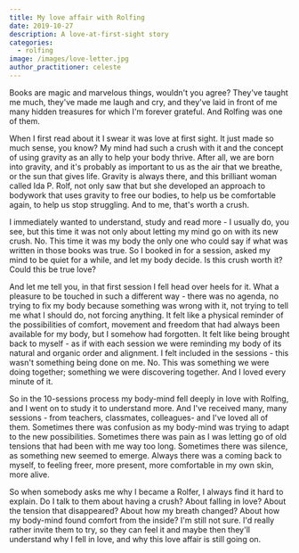 ```yaml
---
title: My love affair with Rolfing
date: 2019-10-27
description: A love-at-first-sight story
categories:
  - rolfing
image: /images/love-letter.jpg
author_practitioner: celeste
---
```


Books are magic and marvelous things, wouldn't you agree? They've taught me much, they've made me laugh and cry, and
they've laid in front of me many hidden treasures for which I'm forever grateful. And Rolfing was one of them.

When I first read about it I swear it was love at first sight. It just made so much sense, you know? My mind had such a
crush with it and the concept of using gravity as an ally to help your body thrive. After all, we are born into gravity,
and it's probably as important to us as the air that we breathe, or the sun that gives life. Gravity is always there,
and this brilliant woman called Ida P. Rolf, not only saw that but she developed an approach to bodywork that uses
gravity to free our bodies, to help us be comfortable again, to help us stop struggling. And to me, that's worth a
crush.

I immediately wanted to understand, study and read more - I usually do, you see, but this time it was not only about
letting my mind go on with its new crush. No. This time it was my body the only one who could say if what was written in
those books was true. So I booked in for a session, asked my mind to be quiet for a while, and let my body decide. Is
this crush worth it? Could this be true love?

And let me tell you, in that first session I fell head over heels for it. What a pleasure to be touched in such a
different way - there was no agenda, no trying to fix my body because something was wrong with it, not trying to tell me
what I should do, not forcing anything. It felt like a physical reminder of the possibilities of comfort, movement and
freedom that had always been available for my body, but I somehow had forgotten. It felt like being brought back to
myself - as if with each session we were reminding my body of its natural and organic order and alignment. I felt
included in the sessions - this wasn't something being done on me. No. This was something we were doing together;
something we were discovering together. And I loved every minute of it.

So in the 10-sessions process my body-mind fell deeply in love with Rolfing, and I went on to study it to understand
more. And I've received many, many sessions - from teachers, classmates, colleagues- and I've loved all of them.
Sometimes there was confusion as my body-mind was trying to adapt to the new possibilities. Sometimes there was pain as
I was letting go of old tensions that had been with me way too long. Sometimes there was silence, as something new
seemed to emerge. Always there was a coming back to myself, to feeling freer, more present, more comfortable in my own
skin, more alive.

So when somebody asks me why I became a Rolfer, I always find it hard to explain. Do I talk to them about having a
crush? About falling in love? About the tension that disappeared? About how my breath changed? About how my body-mind
found comfort from the inside? I'm still not sure. I'd really rather invite them to try, so they can feel it and maybe
then they'll understand why I fell in love, and why this love affair is still going on.
